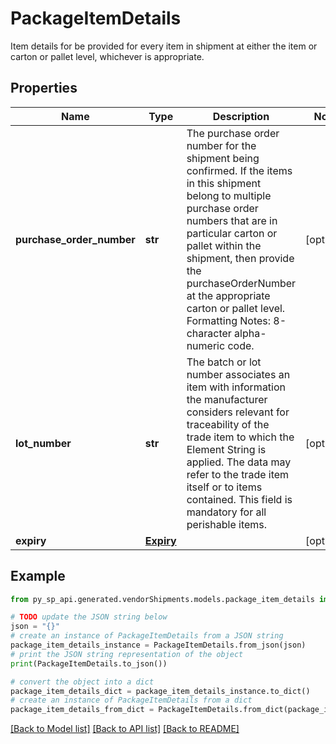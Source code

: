 # PackageItemDetails

Item details for be provided for every item in shipment at either the item or carton or pallet level, whichever is appropriate.

## Properties

Name | Type | Description | Notes
------------ | ------------- | ------------- | -------------
**purchase_order_number** | **str** | The purchase order number for the shipment being confirmed. If the items in this shipment belong to multiple purchase order numbers that are in particular carton or pallet within the shipment, then provide the purchaseOrderNumber at the appropriate carton or pallet level. Formatting Notes: 8-character alpha-numeric code. | [optional] 
**lot_number** | **str** | The batch or lot number associates an item with information the manufacturer considers relevant for traceability of the trade item to which the Element String is applied. The data may refer to the trade item itself or to items contained. This field is mandatory for all perishable items. | [optional] 
**expiry** | [**Expiry**](Expiry.md) |  | [optional] 

## Example

```python
from py_sp_api.generated.vendorShipments.models.package_item_details import PackageItemDetails

# TODO update the JSON string below
json = "{}"
# create an instance of PackageItemDetails from a JSON string
package_item_details_instance = PackageItemDetails.from_json(json)
# print the JSON string representation of the object
print(PackageItemDetails.to_json())

# convert the object into a dict
package_item_details_dict = package_item_details_instance.to_dict()
# create an instance of PackageItemDetails from a dict
package_item_details_from_dict = PackageItemDetails.from_dict(package_item_details_dict)
```
[[Back to Model list]](../README.md#documentation-for-models) [[Back to API list]](../README.md#documentation-for-api-endpoints) [[Back to README]](../README.md)


